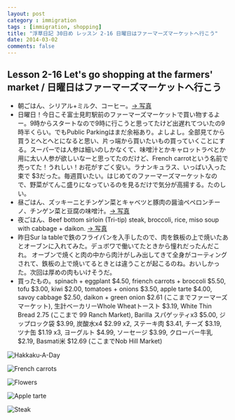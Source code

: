 ```yaml
---
layout: post
category : immigration
tags : [immigration, shopping]
title: "浮草日記 30日め レッスン 2-16 日曜日はファーマーズマーケットへ行こう"
date: 2014-03-02
comments: false
---
```


## Lesson 2-16 Let's go shopping at the farmers' market / 日曜日はファーマーズマーケットへ行こう

* 朝ごはん、シリアル+ミルク、コーヒー。[-> 写真](http://instagram.com/p/lEICqnFDfX/)
* 日曜日！今日こそ富士見町駅前のファーマーズマーケットで買い物するよー。9時からスタートなので9時に行こうと思ってたけど出遅れてついたの9時半くらい。でもPublic Parkingはまだ余裕あり。よしよし。全部見てから買うとへとへとになると思い、片っ端から買いたいもの買っていくことにする。スーパーでは人参は細いのしかなくて、味噌汁とかキャロットラペとか用に太い人参が欲しいなーと思ってたのだけど、French carrotという名前で売ってた！うれしい！お花がすごく安い。ラナンキュラス、いっぱい入った束で $3だった。毎週買いたい。はじめてのファーマーズマーケットなので、野菜がてんこ盛りになっているのを見るだけで気分が高揚する。たのしい。
* 昼ごはん、ズッキーニとチンゲン菜とキャベツと豚肉の醤油ペペロンチーノ、チンゲン菜と豆腐の味噌汁。[-> 写真](http://instagram.com/p/lEIWeMFDfv/)
* 夜ごはん、Beef bottom sirloin (Tri-tip) steak, broccoli, rice, miso soup with cabbage + daikon. [-> 写真](http://instagram.com/p/lEXGeeFDRh/)
* 昨日Sur la tableで鉄のフライパンを入手したので、肉を鉄板の上で焼いたあとオーブンに入れてみた。デュボワで働いてたときから憧れだったんだこれ。
オーブンで焼くと肉の中から肉汁がしみ出してきて全身がコーティングされて、鉄板の上で焼いてるときとは違うことが起こるのね。おいしかった。次回は厚めの肉もいけそうだ。
* 買ったもの。spinach + eggplant $4.50, friench carrots + broccoli $5.50, tofu $3.00, kiwi $2.00, tomatoes + onions $3.50, apple tarte $4.00, savoy cabbage $2.50, daikon + green onion $2.61 (ここまでファーマーズマーケット), 生計ベーカリーWhole Wheatトースト $3.19, White Thin Bread 2.75 (ここまで 99 Ranch Market), Barilla スパゲッティx3 $5.00, ジップロック袋 $3.99, 炭酸水x4 $2.99 x2, ステーキ肉 $3.41, チーズ $3.19, ツナ缶 $1.19 x3, ヨーグルト $4.99, ソーセージ $3.99, クローバー牛乳 $2.19, Basmati米 $12.69 (ここまでNob Hill Market)

![Hakkaku-A-Day](https://lh6.googleusercontent.com/-QWsU1drhdC4/Uxa8aMwDvfI/AAAAAAAB774/hBGvxI1vwxQ/w620-h465-no/P1150937.JPG)

![French carrots](https://lh3.googleusercontent.com/-ARpSeAcMQXI/UxN4L5uE7zI/AAAAAAAB7XA/9oOYu_mSAXw/w620-h465-no/14+-+3)

![Flowers](https://lh5.googleusercontent.com/-6AKifnDBgaE/UxN4L5qqIgI/AAAAAAAB7Wo/LKxaURMSRBE/w620-h465-no/14+-+1)

![Apple tarte](https://lh3.googleusercontent.com/-f3ZKaYy9vAc/UxN4L3hAQBI/AAAAAAAB7XY/ZZR_ToxsYmA/w620-h465-no/14+-+5)

![Steak](https://lh6.googleusercontent.com/-zgUbyl0ZbnU/UxQQFHvRk1I/AAAAAAAB7ug/4TGdihNaP7o/w620-h465-no/14+-+1)